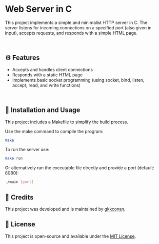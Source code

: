 # Web Server in C
This project implements a simple and minimalist HTTP server in C. The server listens for incoming connections on a specified port (also given in input), accepts requests, and responds with a simple HTML page.

<br>

## ⚙️ Features
- Accepts and handles client connections
- Responds with a static HTML page
- Implements basic socket programming (using socket, bind, listen, accept, read, and write functions)

<br>

## 🚀 Installation and Usage
This project includes a Makefile to simplify the build process.

Use the make command to compile the program:
```bash
make
```

To run the server use:
```bash
make run
```

Or alternatively run the executable file directly and provide a port (default: 8080):
``` bash
./main [port]
```

## 🌟 Credits
This project was developed and is maintained by [gkkconan](https://github.com/gkkconan).

## 📜 License
This project is open-source and available under the [MIT License](https://github.com/gkkconan/ws-c/blob/main/LICENSE).